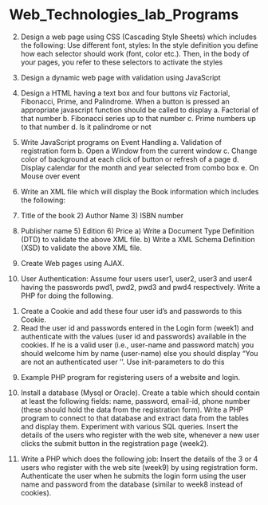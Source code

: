 # Web_Technologies_lab_Programs

2) Design a web page using CSS (Cascading Style Sheets) which includes the following: Use different font, styles: In the style definition you define how each selector should work (font, color etc.). Then, in the body of your pages, you refer to these selectors to activate the styles 

3) Design a dynamic web page with validation using JavaScript 

4) Design a HTML having a text box and four buttons viz Factorial, Fibonacci, Prime, and Palindrome. When a button is pressed an appropriate javascript function should be called to display 
a. Factorial of that number 
b. Fibonacci series up to that number 
c. Prime numbers up to that number 
d. Is it palindrome or not 

5) Write JavaScript programs on Event Handling 
a. Validation of registration form 
b. Open a Window from the current window 
c. Change color of background at each click of button or refresh of a 
page 
d. Display calendar for the month and year selected from combo box 
e. On Mouse over event

6) Write an XML file which will display the Book information which includes the following: 
1) Title of the book 2) Author Name 3) ISBN number 
4) Publisher name 5) Edition 6) Price 
a) Write a Document Type Definition (DTD) to validate the above XML file. 
b) Write a XML Schema Definition (XSD) to validate the above XML file.

7) Create Web pages using AJAX. 

8) User Authentication: 
Assume four users user1, user2, user3 and user4 having the passwords pwd1, pwd2, pwd3 and pwd4 respectively. Write a PHP for doing the following. 
1. Create a Cookie and add these four user id’s and passwords to this Cookie. 
2. Read the user id and passwords entered in the Login form (week1) and authenticate with the values (user id and passwords) available in the cookies. 
If he is a valid user (i.e., user-name and password match) you should welcome him by name (user-name) else you should display “You are not an authenticated user ’’. 
Use init-parameters to do this

9) Example PHP program for registering users of a website and login. 

10) Install a database (Mysql or Oracle). 
Create a table which should contain at least the following fields: name, password, email-id, phone number (these should hold the data from the registration form). 
Write a PHP program to connect to that database and extract data from the tables and display them. Experiment with various SQL queries. 
Insert the details of the users who register with the web site, whenever a new user clicks the submit button in the registration page (week2).

11) Write a PHP which does the following job: 
Insert the details of the 3 or 4 users who register with the web site (week9) by using registration form. Authenticate the user when he submits the login form using the user name and password from the database (similar to week8 instead of cookies).

